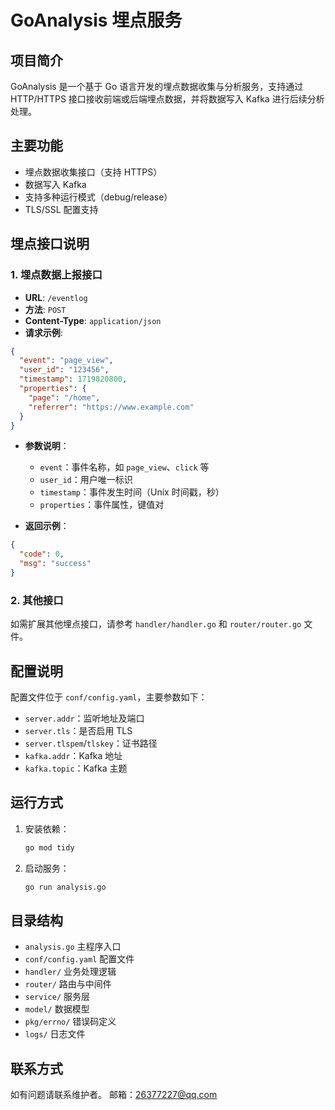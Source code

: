 # GoAnalysis 埋点服务

## 项目简介
GoAnalysis 是一个基于 Go 语言开发的埋点数据收集与分析服务，支持通过 HTTP/HTTPS 接口接收前端或后端埋点数据，并将数据写入 Kafka 进行后续分析处理。

## 主要功能
- 埋点数据收集接口（支持 HTTPS）
- 数据写入 Kafka
- 支持多种运行模式（debug/release）
- TLS/SSL 配置支持

## 埋点接口说明

### 1. 埋点数据上报接口
- **URL**: `/eventlog`  
- **方法**: `POST`
- **Content-Type**: `application/json`
- **请求示例**:

```json
{
  "event": "page_view",
  "user_id": "123456",
  "timestamp": 1719820800,
  "properties": {
    "page": "/home",
    "referrer": "https://www.example.com"
  }
}
```

- **参数说明**：
  - `event`：事件名称，如 `page_view`、`click` 等
  - `user_id`：用户唯一标识
  - `timestamp`：事件发生时间（Unix 时间戳，秒）
  - `properties`：事件属性，键值对

- **返回示例**：
```json
{
  "code": 0,
  "msg": "success"
}
```

### 2. 其他接口
如需扩展其他埋点接口，请参考 `handler/handler.go` 和 `router/router.go` 文件。

## 配置说明
配置文件位于 `conf/config.yaml`，主要参数如下：
- `server.addr`：监听地址及端口
- `server.tls`：是否启用 TLS
- `server.tlspem`/`tlskey`：证书路径
- `kafka.addr`：Kafka 地址
- `kafka.topic`：Kafka 主题

## 运行方式

1. 安装依赖：
   ```sh
   go mod tidy
   ```
2. 启动服务：
   ```sh
   go run analysis.go
   ```

## 目录结构
- `analysis.go`         主程序入口
- `conf/config.yaml`    配置文件
- `handler/`            业务处理逻辑
- `router/`             路由与中间件
- `service/`            服务层
- `model/`              数据模型
- `pkg/errno/`          错误码定义
- `logs/`               日志文件

## 联系方式
如有问题请联系维护者。 邮箱：26377227@qq.com
